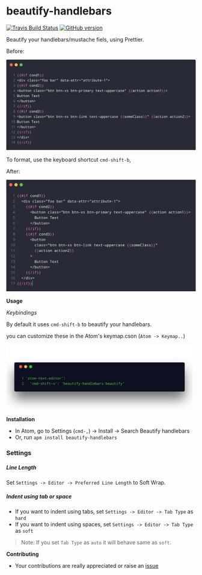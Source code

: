 # beautify-handlebars

[![Travis Build Status](https://travis-ci.org/kandhavivekraj/beautify-handlebars.svg?branch=master)](https://travis-ci.org/kandhavivekraj/beautify-handlebars) [![GitHub version](https://badge.fury.io/gh/kandhavivekraj%2Fbeautify-handlebars.svg)](https://badge.fury.io/gh/kandhavivekraj%2Fbeautify-handlebars)

Beautify your handlebars/mustache fiels, using Prettier.

Before:

<img src="assets/images/Unformatted.png" width=600px alt="Unformatted Code">

To format, use the keyboard shortcut `cmd-shift-b`,

After:

<img src="assets/images/Formatted.png" width=600px alt="Formatted Code">

**Usage**

_Keybindings_

By default it uses `cmd-shift-b` to beautify your handlebars.

you can customize these in the Atom's keymap.cson (`Atom -> Keymap..`)

<img src="assets/images/keybinding.png" width="496" height="173" alt="Formatted Code">

**Installation**
  - In Atom, go to Settings (`cmd-,`) -> Install -> Search Beautify handlebars
  - Or, run `apm install beautify-handlebars`

### Settings

##### Line Length
  Set `Settings -> Editor -> Preferred Line Length` to Soft Wrap.

##### Indent using tab or space
  - If you want to indent using tabs, set `Settings -> Editor -> Tab Type` as `hard`
  - If you want to indent using spaces, set `Settings -> Editor -> Tab Type` as `soft`

> Note: If you set `Tab Type` as `auto` it will behave same as `soft`.

**Contributing**
  - Your contributions are really appreciated or raise an [issue](https://github.com/kandhavivekraj/beautify-handlebars/issues)
